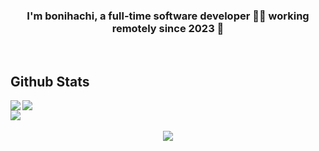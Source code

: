 <!--
<div align="center">
<img src="https://rishavanand.github.io/static/images/greetings.gif" align="center" style="width: 100%" />
</div>
-->


### <div align="center">I'm bonihachi, a full-time software developer 👨‍💻 working remotely since 2023 🚀</div>

<!--
- 🔭 I’m currently working on [Github Profilinator](https://github.com/rishavanand/github-profilinator)


- 🌱 I’m currently learning Hyperledger and Kubernetes


- ❓ Ask me about anything related to MERN stack and related technologies


- ⚡ Fun fact: I use tabs over spaces
-->

<br/>

## Github Stats
<a href="https://github.com/anuraghazra/github-readme-stats">
    <img aligh="left" src="https://github-readme-stats.vercel.app/api?username=bonihachi&show_icons=true&rank_icon=github&theme=nord&count_private=true" /></div>
</a>
<a href="https://github.com/anuraghazra/github-readme-stats">
    <img align="left" src="https://github-readme-stats.vercel.app/api/top-langs/?username=bonihachi&langs_count=3" />
</a>

<div>
    <img src="https://spotify-github-profile.vercel.app/api/view?uid=take_it_21&cover_image=true&theme=default&show_offline=false&background_color=121212&interchange=true" /></div>
</div>

<br/>

<div align="center">
  <img src="https://komarev.com/ghpvc/?username=bonihachi&&style=flat-square" align="center" />
</div>
